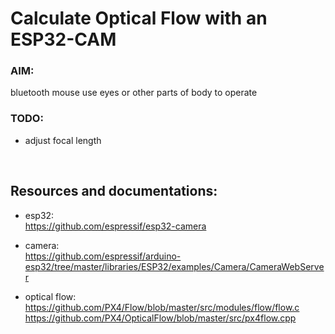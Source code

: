 # Calculate Optical Flow with an ESP32-CAM
### AIM:
bluetooth mouse use eyes or other parts of body to operate

### TODO:  
- adjust focal length  

<br>


## Resources and documentations:

- esp32:  
https://github.com/espressif/esp32-camera  

- camera:  
https://github.com/espressif/arduino-esp32/tree/master/libraries/ESP32/examples/Camera/CameraWebServer

- optical flow:  
https://github.com/PX4/Flow/blob/master/src/modules/flow/flow.c  
https://github.com/PX4/OpticalFlow/blob/master/src/px4flow.cpp  
